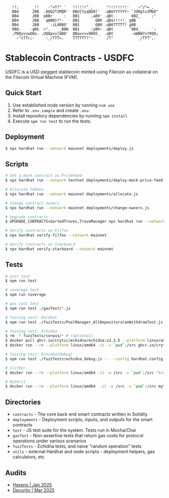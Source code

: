 ```
   !!;      _!!    -^<T?"_`   !!!!!!^_,      "!!!!!!!!'    ~^/*=_,
   BB4      2BB  .8QQ2TZMQR'  BBU{YyqQQ8l'  .qBmYYYYYY~ `JOBgtv2MQ8"
   BB4      2BB  pBBr    `:   BB1     ,aB8' .qBt        6BZ_     ;"
   BB4      2BB   qWBN}*"-    BB1       QBR .qBa!!!!!_ gBB
   BB4      2BB    `:iL8BBO'  BB1       QB0 .qB6TTTTT! gBB
   9BQ-    -gBk  >".    _BBN  BB1     :yBR~ .qBt       `0B4_     `~
   ,PBQyvvwQQo. ,UQQpvv[QB8'  BBavvvv8B85_  .qBt        -aWBW7vtRQ8;
     ~"cTTc;-     :_/TTT=,    TTTTTT?"~.     /T"          `_/TTT",.
```

# Stablecoin Contracts - USDFC

USDFC is a USD-pegged stablecoin minted using Filecoin as collateral on the Filecoin Virtual Machine (FVM).

## Quick Start

1. Use established node version by running `nvm use`
2. Refer to `.env.sample` and create `.env`.
3. Install repository dependencies by running `npm install`
4. Execute `npm run test` to run the tests.

## Deployment

```sh
$ npx hardhat run --network mainnet deployments/deploy.js
```

## Scripts

```sh
# Set a mock contract as PriceFeed
$ npx hardhat run --network testnet deployments/deploy-mock-price-feed.js

# Allocate tokens
$ npx hardhat run --network mainnet deployments/allocate.js

# Change contract owners
$ npx hardhat run --network mainnet deployments/change-owners.js

# Upgrade contracts
$ UPGRADE_CONTRACTS=SortedTroves,TroveManager npx hardhat run --network mainnet deployments/upgrade-contracts.js

# Verify contracts on Filfox
$ npx hardhat verify-filfox --network mainnet

# Verify contracts on Starboard
$ npx hardhat verify-starboard --network mainnet
```

## Tests

```sh
# unit test
$ npm run test

# coverage test
$ npm run coverage

# gas cost test
$ npm run test ./gasTest/*.js

# fuzzing test: Hardhat
$ npm run test ./fuzzTests/PoolManager_AllDepositorsCanWithdrawTest.js

# fuzzing test: Echidna
$ rm -f fuzzTests/corpus/* # (optional)
$ docker pull ghcr.io/crytic/echidna/echidna:v2.2.5 --platform linux/amd64
$ docker run --rm --platform linux/amd64 -it -v `pwd`:/src ghcr.io/crytic/echidna/echidna bash -c "solc-select install 0.7.6 && solc-select use 0.7.6 && echidna /src/contracts/TestContracts/EchidnaTester.sol --config /src/fuzzTests/echidna_config.yaml --corpus-dir 'src/fuzzTests/corpus'"

# fuzzing test: Echidna(debug)
$ npm run test ./fuzzTests/echidna_debug.js -- --config hardhat.config.echidna.js

# Slither
$ docker run --rm --platform linux/amd64 -it -w /src -v `pwd`:/src "trailofbits/eth-security-toolbox":nightly-20241209 bash -c "solc-select install 0.7.6 && solc-select use 0.7.6 && slither . --config-file slither.config.json --exclude-informational > slither.log 2>&1"

# Mythril
$ docker run --rm --platform linux/amd64  -it -w /src -v `pwd`:/src mythril/myth:0.24.8 scripts/mythril.sh
```

## Directories

- `contracts` - The core back end smart contracts written in Solidity
- `deployments` - Deployment scripts, inputs, and outputs for the smart contracts
- `test` - JS test suite for the system. Tests run in Mocha/Chai
- `gasTest` - Non-assertive tests that return gas costs for protocol operations under various scenarios
- `fuzzTests` - Echidna tests, and naive "random operation" tests
- `utils` - external Hardhat and node scripts - deployment helpers, gas calculators, etc

## Audits

- [Hexens | Jan 2025](./audits/2025-01-Hexens.pdf)
- [Decurity | Mar 2025](./audits/2025-03-Decurity.pdf)
